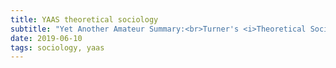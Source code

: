 ```yaml
---
title: YAAS theoretical sociology
subtitle: "Yet Another Amateur Summary:<br>Turner's <i>Theoretical Sociology</i>"
date: 2019-06-10
tags: sociology, yaas
---
```

